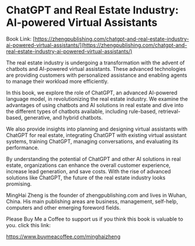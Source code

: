 # ChatGPT and Real Estate Industry: AI-powered Virtual Assistants

Book Link: [https://zhengpublishing.com/chatgpt-and-real-estate-industry-ai-powered-virtual-assistants/](https://zhengpublishing.com/chatgpt-and-real-estate-industry-ai-powered-virtual-assistants/)

The real estate industry is undergoing a transformation with the advent of chatbots and AI-powered virtual assistants. These advanced technologies are providing customers with personalized assistance and enabling agents to manage their workload more efficiently.

In this book, we explore the role of ChatGPT, an advanced AI-powered language model, in revolutionizing the real estate industry. We examine the advantages of using chatbots and AI solutions in real estate and dive into the different types of chatbots available, including rule-based, retrieval-based, generative, and hybrid chatbots.

We also provide insights into planning and designing virtual assistants with ChatGPT for real estate, integrating ChatGPT with existing virtual assistant systems, training ChatGPT, managing conversations, and evaluating its performance.

By understanding the potential of ChatGPT and other AI solutions in real estate, organizations can enhance the overall customer experience, increase lead generation, and save costs. With the rise of advanced solutions like ChatGPT, the future of the real estate industry looks promising.

MingHai Zheng is the founder of zhengpublishing.com and lives in Wuhan, China. His main publishing areas are business, management, self-help, computers and other emerging foreword fields.

Please Buy Me a Coffee to support us if you think this book is valuable to you. click this link:

https://www.buymeacoffee.com/minghaizheng
